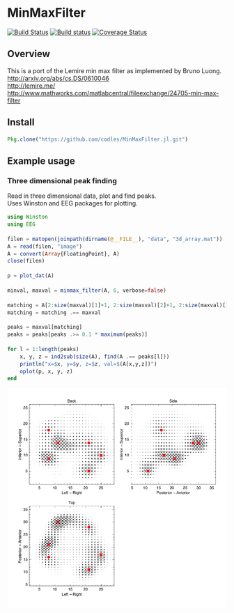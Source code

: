 # MinMaxFilter

[![Build Status](https://travis-ci.org/codles/MinMaxFilter.jl.svg?branch=master)](https://travis-ci.org/codles/MinMaxFilter.jl)
[![Build status](https://ci.appveyor.com/api/projects/status/8lb7ekeqvcqx80vm/branch/master?svg=true)](https://ci.appveyor.com/project/codles/minmaxfilter-jl/branch/master)
[![Coverage Status](https://coveralls.io/repos/codles/MinMaxFilter.jl/badge.png?branch=master)](https://coveralls.io/r/codles/MinMaxFilter.jl?branch=master)


## Overview

This is a port of the Lemire min max filter as implemented by Bruno Luong.  
http://arxiv.org/abs/cs.DS/0610046  
http://lemire.me/  
http://www.mathworks.com/matlabcentral/fileexchange/24705-min-max-filter

## Install

```julia
Pkg.clone("https://github.com/codles/MinMaxFilter.jl.git")

```


## Example usage

### Three dimensional peak finding

Read in three dimensional data, plot and find peaks.  
Uses Winston and EEG packages for plotting.

```julia
using Winston
using EEG

filen = matopen(joinpath(dirname(@__FILE__), "data", "3d_array.mat"))
A = read(filen, "image")
A = convert(Array{FloatingPoint}, A)
close(filen)

p = plot_dat(A)

minval, maxval = minmax_filter(A, 6, verbose=false)

matching = A[2:size(maxval)[1]+1, 2:size(maxval)[2]+1, 2:size(maxval)[3]+1]
matching = matching .== maxval

peaks = maxval[matching]
peaks = peaks[peaks .>= 0.1 * maximum(peaks)]

for l = 1:length(peaks)
    x, y, z = ind2sub(size(A), find(A .== peaks[l]))
    println("x=$x, y=$y, z=$z, val=$(A[x,y,z])")
    oplot(p, x, y, z)
end
```

![Dipoles](/test/images/3D-dipole.png)
